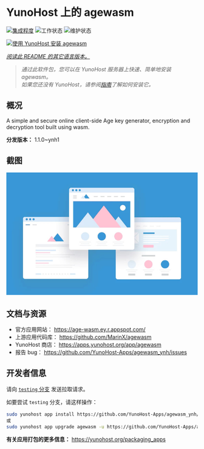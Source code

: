 <!--
注意：此 README 由 <https://github.com/YunoHost/apps/tree/master/tools/readme_generator> 自动生成
请勿手动编辑。
-->

# YunoHost 上的 agewasm

[![集成程度](https://apps.yunohost.org/badge/integration/agewasm)](https://ci-apps.yunohost.org/ci/apps/agewasm/)
![工作状态](https://apps.yunohost.org/badge/state/agewasm)
![维护状态](https://apps.yunohost.org/badge/maintained/agewasm)

[![使用 YunoHost 安装 agewasm](https://install-app.yunohost.org/install-with-yunohost.svg)](https://install-app.yunohost.org/?app=agewasm)

*[阅读此 README 的其它语言版本。](./ALL_README.md)*

> *通过此软件包，您可以在 YunoHost 服务器上快速、简单地安装 agewasm。*  
> *如果您还没有 YunoHost，请参阅[指南](https://yunohost.org/install)了解如何安装它。*

## 概况

A simple and secure online client-side Age key generator, encryption and decryption tool built using wasm.

**分发版本：** 1.1.0~ynh1

## 截图

![agewasm 的截图](./doc/screenshots/example.jpg)

## 文档与资源

- 官方应用网站： <https://age-wasm.ey.r.appspot.com/>
- 上游应用代码库： <https://github.com/MarinX/agewasm>
- YunoHost 商店： <https://apps.yunohost.org/app/agewasm>
- 报告 bug： <https://github.com/YunoHost-Apps/agewasm_ynh/issues>

## 开发者信息

请向 [`testing` 分支](https://github.com/YunoHost-Apps/agewasm_ynh/tree/testing) 发送拉取请求。

如要尝试 `testing` 分支，请这样操作：

```bash
sudo yunohost app install https://github.com/YunoHost-Apps/agewasm_ynh/tree/testing --debug
或
sudo yunohost app upgrade agewasm -u https://github.com/YunoHost-Apps/agewasm_ynh/tree/testing --debug
```

**有关应用打包的更多信息：** <https://yunohost.org/packaging_apps>

